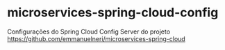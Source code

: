 # microservices-spring-cloud-config

Configurações do Spring Cloud Config Server do projeto https://github.com/emmanuelneri/microservices-spring-cloud
